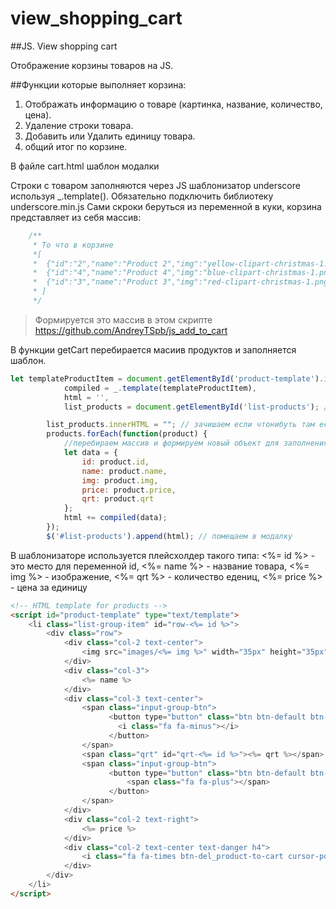 # view_shopping_cart
##JS. View shopping cart

Отображение корзины товаров на JS.

##Функции которые выполняет корзина:
   1. Отображать информацию о товаре (картинка, название, количество, цена).
   2. Удаление строки товара.
   3. Добавить или Удалить единицу товара.
   4. общий итог по корзине.

В файле cart.html шаблон модалки 

Строки с товаром заполняются через JS шаблонизатор underscore используя _.template().
Обязательно подключить библиотеку underscore.min.js
Сами скроки беруться из переменной в куки, корзина представляет из себя массив:
```js
    /**
     * То что в корзине
     *[
     *  {"id":"2","name":"Product 2","img":"yellow-clipart-christmas-1.png","price":"231","qrt":2},
     *  {"id":"4","name":"Product 4","img":"blue-clipart-christmas-1.png","price":"332","qrt":1},
     *  {"id":"3","name":"Product 3","img":"red-clipart-christmas-1.png","price":"432","qrt":1}
     * ]
     */
```
>Формируется  это массив в этом скрипте https://github.com/AndreyTSpb/js_add_to_cart

В функции getCart перебирается масиив продуктов и заполняется шаблон.
```js
let templateProductItem = document.getElementById('product-template').innerHTML, // получаем шаблон для заполнения по его айди
            compiled = _.template(templateProductItem),
            html = '',
            list_products = document.getElementById('list-products'); // место куда помещать сформированый шаблон

        list_products.innerHTML = ""; // зачишаем если чтонибуть там есть
        products.forEach(function(product) {
            //перебираем массив и формируем новый объект для заполнения плейсхолдеров
            let data = {
                id: product.id,
                name: product.name,
                img: product.img,
                price: product.price,
                qrt: product.qrt
            };
            html += compiled(data); 
        });
        $('#list-products').append(html); // помещаем в модалку
```

В шаблонизаторе используется плейсхолдер такого типа: 
   <%= id %> - это место для переменной id, 
   <%= name %> - название товара,
   <%= img %>  - изображение,
   <%= qrt %>  - количество едениц,
   <%= price %> - цена за единицу
   
   

```html
<!-- HTML template for products -->
<script id="product-template" type="text/template">
    <li class="list-group-item" id="row-<%= id %>">
        <div class="row">
            <div class="col-2 text-center">
                <img src="images/<%= img %>" width="35px" height="35px">
            </div>
            <div class="col-3">
                <%= name %>
            </div>
            <div class="col-3 text-center">
                <span class="input-group-btn">
                      <button type="button" class="btn btn-default btn-number btn-sm pl-0 pr-0"  data-type="minus" data-id = "<%= id %>" data-field="quant[2]">
                        <i class="fa fa-minus"></i>
                      </button>
                </span>
                <span class="qrt" id="qrt-<%= id %>"><%= qrt %></span>
                <span class="input-group-btn">
                      <button type="button" class="btn btn-default btn-number btn-sm pl-0 pr-0" data-type="plus" data-id = "<%= id %>" data-field="quant[2]">
                          <span class="fa fa-plus"></span>
                      </button>
                </span>
            </div>
            <div class="col-2 text-right">
                <%= price %>
            </div>
            <div class="col-2 text-center text-danger h4">
                <i class="fa fa-times btn-del_product-to-cart cursor-pointer " data-id="<%= id %>" aria-hidden="true"></i>
            </div>
        </div>
    </li>
</script>
```
